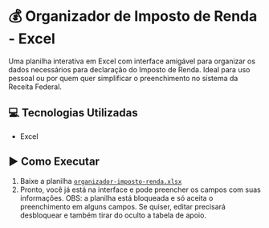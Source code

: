# 💰 Organizador de Imposto de Renda - Excel

Uma planilha interativa em Excel com interface amigável para organizar os dados necessários para declaração do Imposto de Renda. Ideal para uso pessoal ou por quem quer simplificar o preenchimento no sistema da Receita Federal.

## 💻 Tecnologias Utilizadas

- Excel

## ▶️ Como Executar

1. Baixe a planilha [`organizador-imposto-renda.xlsx`](./organizador-imposto-renda.xlsx)
2. Pronto, você já está na interface e pode preencher os campos com suas informações.
OBS: a planilha está bloqueada e só aceita o preenchimento em alguns campos. Se quiser, editar precisará desbloquear e também tirar do oculto a tabela de apoio.
